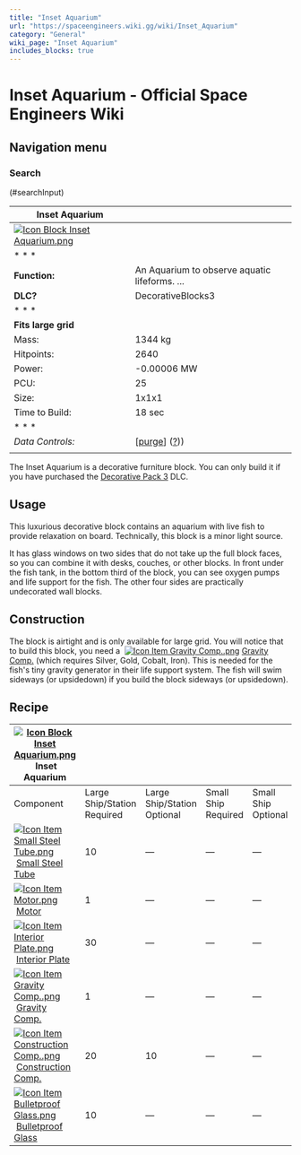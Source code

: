 ```yaml
---
title: "Inset Aquarium"
url: "https://spaceengineers.wiki.gg/wiki/Inset_Aquarium"
category: "General"
wiki_page: "Inset Aquarium"
includes_blocks: true
---
```


# Inset Aquarium - Official Space Engineers Wiki

## Navigation menu

### Search

(#searchInput)

| Inset Aquarium |     |
| --- | --- |
| [![Icon Block Inset Aquarium.png](https://spaceengineers.wiki.gg/images/4/40/Icon_Block_Inset_Aquarium.png?f11692)](https://spaceengineers.wiki.gg/wiki/File:Icon_Block_Inset_Aquarium.png) |     |
| * * * |     |
| **Function:** | An Aquarium to observe aquatic lifeforms. ... |
| **DLC?** | DecorativeBlocks3 |
| * * * |     |
| **Fits large grid** |     |
| Mass: | 1344 kg |
| Hitpoints: | 2640 |
| Power: | \-0.00006 MW |
| PCU: | 25  |
| Size: | 1x1x1 |
| Time to Build: | 18 sec |
| * * * |     |
| _Data Controls:_ | \[[purge](https://spaceengineers.wiki.gg/wiki/Inset_Aquarium?action=purge)\] ([?](https://spaceengineers.wiki.gg/wiki/Template:Info_Block))) |
|     |     |

The Inset Aquarium is a decorative furniture block. You can only build it if you have purchased the [Decorative Pack 3](https://spaceengineers.wiki.gg/wiki/Decorative_Pack_3 "Decorative Pack 3") DLC.

## Usage

This luxurious decorative block contains an aquarium with live fish to provide relaxation on board. Technically, this block is a minor light source.

It has glass windows on two sides that do not take up the full block faces, so you can combine it with desks, couches, or other blocks. In front under the fish tank, in the bottom third of the block, you can see oxygen pumps and life support for the fish. The other four sides are practically undecorated wall blocks.

## Construction

The block is airtight and is only available for large grid. You will notice that to build this block, you need a  [![Icon Item Gravity Comp..png](https://spaceengineers.wiki.gg/images/thumb/c/c7/Icon_Item_Gravity_Comp..png/21px-Icon_Item_Gravity_Comp..png?191808)](https://spaceengineers.wiki.gg/wiki/Gravity_Comp. "Gravity Comp.") [Gravity Comp.](https://spaceengineers.wiki.gg/wiki/Gravity_Comp. "Gravity Comp.") (which requires Silver, Gold, Cobalt, Iron). This is needed for the fish's tiny gravity generator in their life support system. The fish will swim sideways (or upsidedown) if you build the block sideways (or upsidedown).

## Recipe

| [![Icon Block Inset Aquarium.png](https://spaceengineers.wiki.gg/images/thumb/4/40/Icon_Block_Inset_Aquarium.png/21px-Icon_Block_Inset_Aquarium.png?f11692)](https://spaceengineers.wiki.gg/wiki/Inset_Aquarium "Inset Aquarium") Inset Aquarium |     |     |     |     |
| --- | --- | --- | --- | --- |
| Component | Large Ship/Station  <br>Required | Large Ship/Station  <br>Optional | Small Ship  <br>Required | Small Ship  <br>Optional |
| [![Icon Item Small Steel Tube.png](https://spaceengineers.wiki.gg/images/thumb/f/f7/Icon_Item_Small_Steel_Tube.png/21px-Icon_Item_Small_Steel_Tube.png?4fe418)](https://spaceengineers.wiki.gg/wiki/Small_Steel_Tube "Small Steel Tube") [Small Steel Tube](https://spaceengineers.wiki.gg/wiki/Small_Steel_Tube "Small Steel Tube") | 10  | —   | —   | —   |
| [![Icon Item Motor.png](https://spaceengineers.wiki.gg/images/thumb/2/2c/Icon_Item_Motor.png/21px-Icon_Item_Motor.png?4a2f3f)](https://spaceengineers.wiki.gg/wiki/Motor "Motor") [Motor](https://spaceengineers.wiki.gg/wiki/Motor "Motor") | 1   | —   | —   | —   |
| [![Icon Item Interior Plate.png](https://spaceengineers.wiki.gg/images/thumb/7/77/Icon_Item_Interior_Plate.png/21px-Icon_Item_Interior_Plate.png?d80f8e)](https://spaceengineers.wiki.gg/wiki/Interior_Plate "Interior Plate") [Interior Plate](https://spaceengineers.wiki.gg/wiki/Interior_Plate "Interior Plate") | 30  | —   | —   | —   |
| [![Icon Item Gravity Comp..png](https://spaceengineers.wiki.gg/images/thumb/c/c7/Icon_Item_Gravity_Comp..png/21px-Icon_Item_Gravity_Comp..png?191808)](https://spaceengineers.wiki.gg/wiki/Gravity_Comp. "Gravity Comp.") [Gravity Comp.](https://spaceengineers.wiki.gg/wiki/Gravity_Comp. "Gravity Comp.") | 1   | —   | —   | —   |
| [![Icon Item Construction Comp..png](https://spaceengineers.wiki.gg/images/thumb/4/45/Icon_Item_Construction_Comp..png/21px-Icon_Item_Construction_Comp..png?cdc26f)](https://spaceengineers.wiki.gg/wiki/Construction_Comp. "Construction Comp.") [Construction Comp.](https://spaceengineers.wiki.gg/wiki/Construction_Comp. "Construction Comp.") | 20  | 10  | —   | —   |
| [![Icon Item Bulletproof Glass.png](https://spaceengineers.wiki.gg/images/thumb/c/c1/Icon_Item_Bulletproof_Glass.png/21px-Icon_Item_Bulletproof_Glass.png?1941ea)](https://spaceengineers.wiki.gg/wiki/Bulletproof_Glass "Bulletproof Glass") [Bulletproof Glass](https://spaceengineers.wiki.gg/wiki/Bulletproof_Glass "Bulletproof Glass") | 10  | —   | —   | —   |